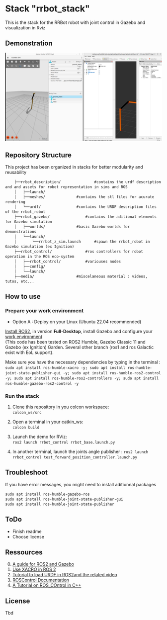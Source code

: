 # Stack "rrbot_stack"

This is the stack for the RRBot robot with joint control in Gazebo and visualization in Rviz


## Demonstration

![Demo of Robot](media/demo.png)


## Repository Structure
This project has been organized in stacks for better modularity and reusability

  
```
	├──rrbot_description/ 				#contains the urdf description and and assets for robot representation in sims and ROS
  	│	├──launch/
  	│	├──meshes/ 				#contains the stl files for acurate rendering
  	│	└──urdf/				#contains the URDF description files of the rrbot_robot
  	├──rrbot_gazebo/ 				#contains the aditional elements for Gazebo simulation
  	│	├──worlds/ 				#basic Gazebo worlds for demonstrations
  	│	└──launch/
	│		└──rrrbot_z_sim.launch		#spawn the rrbot_robot in Gazebo simulation (ex Ignition)
  	├──rrbot_control/ 				#ros controllers for robot operation in the ROS eco-system
	│	├──rrbot_control/			#variouses nodes
  	│	├──config/
  	│	└──launch/
  	├──media/  					#miscelaneous material : videos, tutos, etc...
```


## How to use

### Prepare your work environment

* Option A : Deploy on your Linux (Ubuntu 22.04 recommended)

[Install ROS2](https://docs.ros.org/en/humble/Installation/Ubuntu-Install-Debians.html), in version **Full-Desktop**, install Gazebo and configure your [work environment](https://docs.ros.org/en/humble/Tutorials/Configuring-ROS2-Environment.html)  
(This code has been tested on ROS2 Humble, Gazebo Classic 11 and Gazebo (ex Ignition) Garden. Several other branch (ros1 and ros Galactic exist with EoL support).

Make sure you have the necessary dependencies by typing in the terminal :  
	```
	sudo apt install ros-humble-xacro -y; sudo apt install ros-humble-joint-state-publisher-gui -y; sudo apt install ros-humble-ros2-control -y; sudo apt install ros-humble-ros2-controllers -y; sudo apt install ros-humble-gazebo-ros2-control -y
	```


### Run the stack

1. Clone this repository in you colcon workspace:   
	`colcon_ws/src`

2. Open a terminal in your catkin_ws:  
	`colcon build`
	
3. Launch the demo for RViz:  
	`ros2 launch rrbot_control rrbot_base.launch.py` 

4. In another terminal, launch the joints angle publisher :
	`ros2 launch rrbot_control test_forward_position_controller.launch.py` 



	
	



## Troubleshoot

If you have error messages, you might need to install aditionnal packages
```
sudo apt install ros-humble-gazebo-ros
sudo apt install ros-humble-joint-state-publisher-gui
sudo apt install ros-humble-joint-state-publisher
```


## ToDo

* Finish readme
* Choose license

	
## Ressources

0. [A guide for ROS2 and Gazebo](https://automaticaddison.com/how-to-simulate-a-robot-using-gazebo-and-ros-2/)
1. [Use XACRO in ROS 2](https://answers.ros.org/question/361623/ros2-robot_state_publisher-xacro-python-launch/)
2. [Tutorial to load URDF in ROS2](https://github.com/olmerg/lesson_urdf)[and the related video](https://www.youtube.com/watch?v=IfpzNFKnkH0)
3. [ROSControl Documentation](https://ros-controls.github.io/control.ros.org/ros2_controllers/doc/controllers_index.html)
4. [A Tutorial on ROS_COntrol in C++](https://jeffzzq.medium.com/designing-a-ros2-robot-7c31a62c535a)


## License

Tbd
